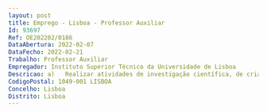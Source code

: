 ```yaml
--- 
layout: post
title: Emprego - Lisboa - Professor Auxiliar
Id: 93697
Ref: OE202202/0186
DataAbertura: 2022-02-07
DataFecho: 2022-02-21
Trabalho: Professor Auxiliar
Empregador: Instituto Superior Técnico da Universidade de Lisboa
Descricao: a)	Realizar atividades de investigação científica, de criação cultural ou de desenvolvimento tecnológico b)	Prestar o serviço docente que lhes for distribuído e acompanhar e orientar os estudantes c)	Participar em tarefas de extensão universitária, de divulgação científica e de valorização económica e social do conhecimento d)	Participar na gestão das respetivas instituições universitárias e)	Participar em outras tarefas distribuídas pelos órgãos de gestão competentes e que se incluam no âmbito da atividade de docente universitário.
CodigoPostal: 1049-001 LISBOA
Concelho: Lisboa
Distrito: Lisboa
--- 
```

